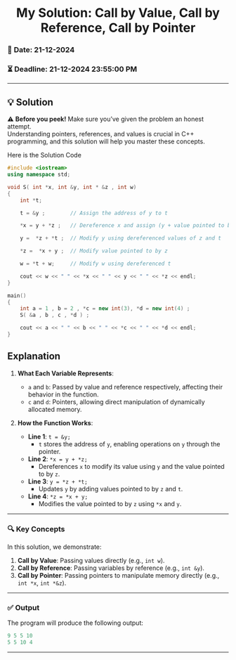 # <center> **My Solution: Call by Value, Call by Reference, Call by Pointer** </center>

### 📅 **Date:** 21-12-2024  
### ⏳ **Deadline:** 21-12-2024 23:55:00 PM
---

## 💡 Solution

⚠️ **Before you peek!** Make sure you’ve given the problem an honest attempt.  
Understanding pointers, references, and values is crucial in C++ programming, and this solution will help you master these concepts.  


Here is the Solution Code

```cpp
#include <iostream>
using namespace std;

void S( int *x, int &y, int * &z , int w)
{ 
    int *t;

    t = &y ;        // Assign the address of y to t

    *x = y + *z ;   // Dereference x and assign (y + value pointed to by z)

    y =  *z + *t ;  // Modify y using dereferenced values of z and t

    *z =  *x + y ;  // Modify value pointed to by z

    w = *t + w;     // Modify w using dereferenced t

    cout << w << " " << *x << " " << y << " " << *z << endl;
}

main()
{  
    int a = 1 , b = 2 , *c = new int(3), *d = new int(4) ;
    S( &a , b , c , *d ) ;

    cout << a << " " << b << " " << *c << " " << *d << endl;
}
```

## Explanation
1. **What Each Variable Represents**:
   - `a` and `b`: Passed by value and reference respectively, affecting their behavior in the function.
   - `c` and `d`: Pointers, allowing direct manipulation of dynamically allocated memory.

2. **How the Function Works**:
   - **Line 1**: `t = &y;`  
     - `t` stores the address of `y`, enabling operations on `y` through the pointer.  
   - **Line 2**: `*x = y + *z;`  
     - Dereferences `x` to modify its value using `y` and the value pointed to by `z`.  
   - **Line 3**: `y = *z + *t;`  
     - Updates `y` by adding values pointed to by `z` and `t`.  
   - **Line 4**: `*z = *x + y;`  
     - Modifies the value pointed to by `z` using `*x` and `y`.




---


### 🔍 **Key Concepts**
In this solution, we demonstrate:  
1. **Call by Value**: Passing values directly (e.g., `int w`).  
2. **Call by Reference**: Passing variables by reference (e.g., `int &y`).  
3. **Call by Pointer**: Passing pointers to manipulate memory directly (e.g., `int *x`, `int *&z`).  

---

### ✅ **Output**

The program will produce the following output:  
```cpp
9 5 5 10
5 5 10 4
```

---

